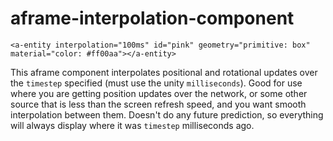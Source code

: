 # aframe-interpolation-component

    <a-entity interpolation="100ms" id="pink" geometry="primitive: box" material="color: #ff00aa"></a-entity>

This aframe component interpolates positional and rotational updates over the `timestep` specified (must use the unity `milliseconds`). Good for use where you are getting position updates over the network, or some other source that is less than the screen refresh speed, and you want smooth interpolation between them. Doesn't do any future prediction, so everything will always display where it was `timestep` milliseconds ago.